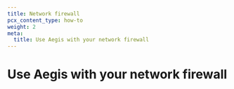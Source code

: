 ```yaml
---
title: Network firewall
pcx_content_type: how-to
weight: 2
meta:
  title: Use Aegis with your network firewall
---
```


# Use Aegis with your network firewall